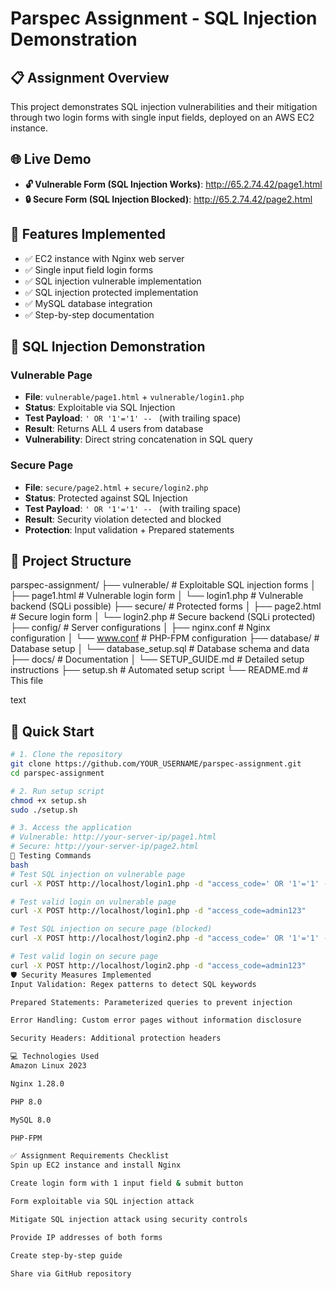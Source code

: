 # Parspec Assignment - SQL Injection Demonstration

## 📋 Assignment Overview
This project demonstrates SQL injection vulnerabilities and their mitigation through two login forms with single input fields, deployed on an AWS EC2 instance.

## 🌐 Live Demo
- **🔓 Vulnerable Form (SQL Injection Works)**: http://65.2.74.42/page1.html
- **🔒 Secure Form (SQL Injection Blocked)**: http://65.2.74.42/page2.html

## 🎯 Features Implemented
- ✅ EC2 instance with Nginx web server
- ✅ Single input field login forms
- ✅ SQL injection vulnerable implementation
- ✅ SQL injection protected implementation
- ✅ MySQL database integration
- ✅ Step-by-step documentation

## 🚨 SQL Injection Demonstration

### Vulnerable Page
- **File**: `vulnerable/page1.html` + `vulnerable/login1.php`
- **Status**: Exploitable via SQL Injection
- **Test Payload**: `' OR '1'='1' -- ` (with trailing space)
- **Result**: Returns ALL 4 users from database
- **Vulnerability**: Direct string concatenation in SQL query

### Secure Page
- **File**: `secure/page2.html` + `secure/login2.php`
- **Status**: Protected against SQL Injection
- **Test Payload**: `' OR '1'='1' -- ` (with trailing space)
- **Result**: Security violation detected and blocked
- **Protection**: Input validation + Prepared statements

## 📁 Project Structure
parspec-assignment/
├── vulnerable/ # Exploitable SQL injection forms
│ ├── page1.html # Vulnerable login form
│ └── login1.php # Vulnerable backend (SQLi possible)
├── secure/ # Protected forms
│ ├── page2.html # Secure login form
│ └── login2.php # Secure backend (SQLi protected)
├── config/ # Server configurations
│ ├── nginx.conf # Nginx configuration
│ └── www.conf # PHP-FPM configuration
├── database/ # Database setup
│ └── database_setup.sql # Database schema and data
├── docs/ # Documentation
│ └── SETUP_GUIDE.md # Detailed setup instructions
├── setup.sh # Automated setup script
└── README.md # This file

text

## 🚀 Quick Start
```bash
# 1. Clone the repository
git clone https://github.com/YOUR_USERNAME/parspec-assignment.git
cd parspec-assignment

# 2. Run setup script
chmod +x setup.sh
sudo ./setup.sh

# 3. Access the application
# Vulnerable: http://your-server-ip/page1.html
# Secure: http://your-server-ip/page2.html
🧪 Testing Commands
bash
# Test SQL injection on vulnerable page
curl -X POST http://localhost/login1.php -d "access_code=' OR '1'='1' -- "

# Test valid login on vulnerable page
curl -X POST http://localhost/login1.php -d "access_code=admin123"

# Test SQL injection on secure page (blocked)
curl -X POST http://localhost/login2.php -d "access_code=' OR '1'='1' -- "

# Test valid login on secure page
curl -X POST http://localhost/login2.php -d "access_code=admin123"
🛡️ Security Measures Implemented
Input Validation: Regex patterns to detect SQL keywords

Prepared Statements: Parameterized queries to prevent injection

Error Handling: Custom error pages without information disclosure

Security Headers: Additional protection headers

💻 Technologies Used
Amazon Linux 2023

Nginx 1.28.0

PHP 8.0

MySQL 8.0

PHP-FPM

✅ Assignment Requirements Checklist
Spin up EC2 instance and install Nginx

Create login form with 1 input field & submit button

Form exploitable via SQL injection attack

Mitigate SQL injection attack using security controls

Provide IP addresses of both forms

Create step-by-step guide

Share via GitHub repository
